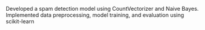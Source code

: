 Developed a spam detection model using CountVectorizer and Naive Bayes. Implemented data preprocessing, model training, and evaluation using scikit-learn

